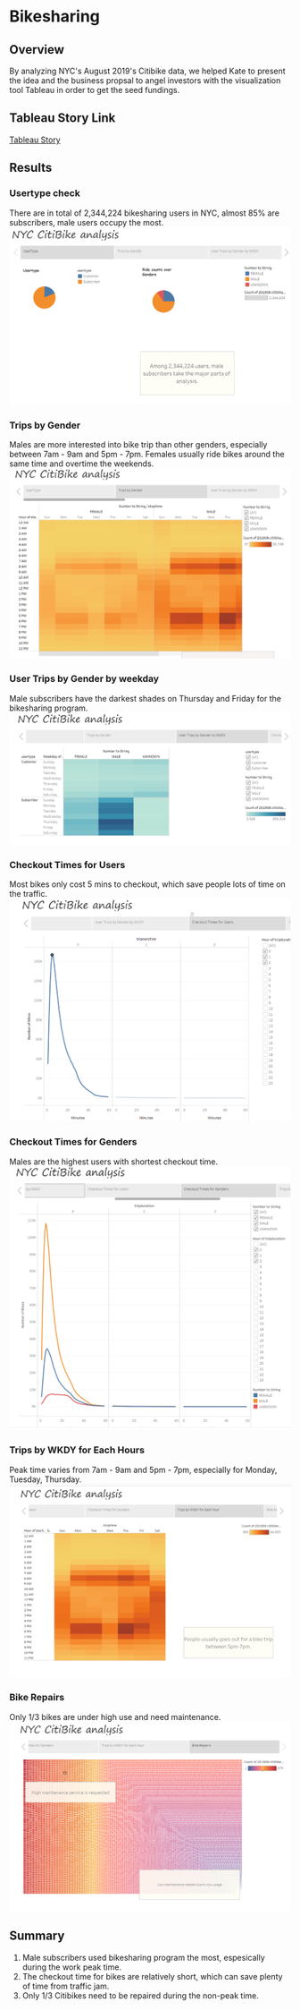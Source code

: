 # Bikesharing

## Overview
By analyzing NYC's August 2019's Citibike data, we helped Kate to present the idea and the business propsal to angel investors with the visualization tool Tableau in order to get the seed fundings.

## Tableau Story Link
[Tableau Story](https://public.tableau.com/app/profile/lynette.chen/viz/Module14_Bikesharing/Story1)

## Results

### Usertype check
There are in total of 2,344,224 bikesharing users in NYC, almost 85% are subscribers, male users occupy the most.
![Usertype](https://github.com/hihilynette/bikesharing/blob/main/Images/Usertype.PNG)

### Trips by Gender
Males are more interested into bike trip than other genders, especially between 7am - 9am and 5pm - 7pm. Females usually ride bikes around the same time and overtime the weekends.
![Trips by Gender](https://github.com/hihilynette/bikesharing/blob/main/Images/Trips%20by%20Gender%20(Weekday%20per%20Hour).PNG)

### User Trips by Gender by weekday
Male subscribers have the darkest shades on Thursday and Friday for the bikesharing program.
![User Trips by Gender by Wkdy](https://github.com/hihilynette/bikesharing/blob/main/Images/User%20Trips%20by%20Gender%20by%20Weekday.PNG)

### Checkout Times for Users
Most bikes only cost 5 mins to checkout, which save people lots of time on the traffic.
![Checkout Times for Users](https://github.com/hihilynette/bikesharing/blob/main/Images/checkout%20Time%20for%20Users.PNG)

### Checkout Times for Genders
Males are the highest users with shortest checkout time.
![Checkout Times for Genders](https://github.com/hihilynette/bikesharing/blob/main/Images/checkout%20Time%20for%20Genders.PNG)

### Trips by WKDY for Each Hours
Peak time varies from 7am - 9am and 5pm - 7pm, especially for Monday, Tuesday, Thursday.
![Trips by WKDY for Each Hours](https://github.com/hihilynette/bikesharing/blob/main/Images/Trips%20by%20Weekday%20for%20Each%20Hour.PNG)

### Bike Repairs
Only 1/3 bikes are under high use and need maintenance.
![Bike Repairs](https://github.com/hihilynette/bikesharing/blob/main/Images/Bike%20Repairs.PNG)

## Summary
1. Male subscribers used bikesharing program the most, espesically during the work peak time.
2. The checkout time for bikes are relatively short, which can save plenty of time from traffic jam.
3. Only 1/3 Citibikes need to be repaired during the non-peak time.




